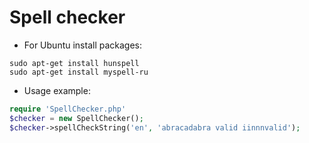 Spell checker
=====================

* For Ubuntu install packages:

```
sudo apt-get install hunspell
sudo apt-get install myspell-ru
```

* Usage example:

```php
require 'SpellChecker.php'
$checker = new SpellChecker();
$checker->spellCheckString('en', 'abracadabra valid iinnnvalid');
```